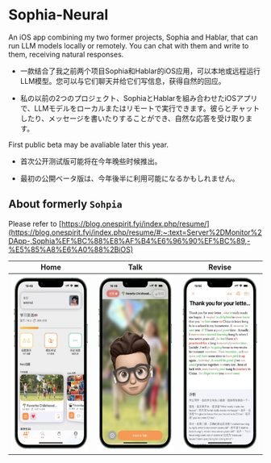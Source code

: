 # Sophia-Neural
An iOS app combining my two former projects, Sophia and Hablar, that can run LLM models locally or remotely. You can chat with them and write to them, receiving natural responses.

- 一款结合了我之前两个项目Sophia和Hablar的iOS应用，可以本地或远程运行LLM模型。您可以与它们聊天并给它们写信息，获得自然的回应。

- 私の以前の2つのプロジェクト、SophiaとHablarを組み合わせたiOSアプリで、LLMモデルをローカルまたはリモートで実行できます。彼らとチャットしたり、メッセージを書いたりすることができ、自然な応答を受け取ります。

First public beta may be avaliable later this year.

- 首次公开测试版可能将在今年晚些时候推出。

- 最初の公開ベータ版は、今年後半に利用可能になるかもしれません。



## About formerly `Sohpia`

Please refer to [https://blog.onespirit.fyi/index.php/resume/](https://blog.onespirit.fyi/index.php/resume/#:~:text=Server%2DMonitor%2DApp-,Sophia%EF%BC%88%E8%AF%B4%E6%96%90%EF%BC%89,-%E5%85%A8%E6%A0%88%2BiOS)

| Home | Talk | Revise |
|------|------|--------|
| <img src="./README_SRC/home.jpeg" height="350"/> | <img src="./README_SRC/talk.jpeg" height="350"/> | <img src="./README_SRC/revise.jpeg" height="350"/> |